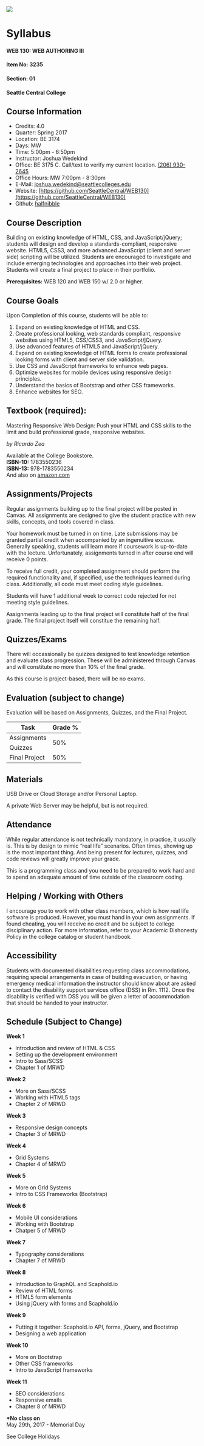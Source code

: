 ![](SeattleCentralLogo.png)
# Syllabus

#### WEB 130: WEB AUTHORING III
#### Item No: 3235
#### Section: 01
#### Seattle Central College

## Course Information

* Credits: 4.0 
* Quarter: Spring 2017
* Location: BE 3174
* Days: MW
* Time: 5:00pm - 6:50pm
* Instructor: Joshua Wedekind
* Office: BE 3175 C. Call/text to verify my current location. [(206) 930-2645](tel:+12069302645)
* Office Hours:  MW 7:00pm - 8:30pm
* E-Mail: [joshua.wedekind@seattlecolleges.edu](mailto:joshua.wedekind@seattlecolleges.edu)
* Website: [https://github.com/SeattleCentral/WEB130](https://github.com/SeattleCentral/WEB130)
* Github: [halfnibble](https://github.com/halfnibble)

## Course Description

Building on existing knowledge of HTML, CSS, and JavaScript/jQuery; students will design and develop a standards-compliant, responsive website. HTML5, CSS3, and more advanced JavaScript (client and server side) scripting will be utilized. Students are encouraged to investigate and include emerging technologies and approaches into their web project. Students will create a final project to place in their portfolio.

**Prerequisites:** WEB 120 and WEB 150 w/ 2.0 or higher.
 
## Course Goals

Upon Completion of this course, students will be able to:
			
1. Expand on existing knowledge of HTML and CSS.
2. Create professional looking, web standards compliant, responsive websites using HTML5, CSS/CSS3, and JavaScript/jQuery.
3. Use advanced features of HTML5 and JavaScript/jQuery.
3. Expand on existing knowledge of HTML forms to create professional looking forms with client and server side validation.
5. Use CSS and JavaScript frameworks to enhance web pages.
6. Optimize websites for mobile devices using responsive design principles.
7. Understand the basics of Bootstrap and other CSS frameworks.
8. Enhance websites for SEO.


## Textbook (required):

Mastering Responsive Web Design: Push your HTML and CSS skills to the limit and build professional grade, responsive websites.

<cite>by Ricardo Zea</cite>

Available at the College Bookstore.<br>
**ISBN-10:** 1783550236<br>
**ISBN-13:** 978-1783550234<br>
And also on [amazon.com](https://www.amazon.com/Mastering-Responsive-Web-Design-Ricardo/dp/1783550236/ref=sr_1_1?ie=UTF8&qid=1491179215&sr=8-1&keywords=mastering+responsive+design)

## Assignments/Projects

Regular assignments building up to the final project will be posted in Canvas. All assignments are designed to give the student practice with new skills, concepts, and tools covered in class.

Your homework must be turned in on time. Late submissions may be granted partial credit when accompanied by an ingenuitive excuse. Generally speaking, students will learn more if coursework is up-to-date with the lecture. Unfortunately, assignments turned in after course end will receive 0 points. 

To receive full credit, your completed assignment should perform the required functionality and, if specified, use the techniques learned during class. Additionally, all code must meet coding style guidelines. 

Students will have 1 additional week to correct code rejected for not meeting style guidelines. 

Assignments leading up to the final project will constitute half of the final grade. The final project itself will constitue the remaining half.

## Quizzes/Exams

There will occassionally be quizzes designed to test knowledge retention and evaluate class progression. These will be administered through Canvas and will constitute no more than 10% of the final grade.

As this course is project-based, there will be no exams.

## Evaluation (subject to change)

Evaluation will be based on Assignments, Quizzes, and the Final Project.

<table>
	<thead>
		<tr>
			<th>Task</th>
			<th>Grade %</th>
		</tr>
	</thead>
	<tbody>
		<tr>
			<td>Assignments</td>
			<td rowspan="2">50%</td>
		</tr>
		<tr>
			<td>Quizzes</td>
		</tr>
		<tr>
			<td>Final Project</td>
			<td>50%</td>
		</tr>
	</tbody>
</table>

## Materials

USB Drive or Cloud Storage and/or Personal Laptop.

A private Web Server may be helpful, but is not required.

## Attendance 

While regular attendance is not technically mandatory, in practice, it usually is. This is by design to mimic “real life” scenarios. Often times, showing up is the most important thing. And being present for lectures, quizzes, and code reviews will greatly improve your grade.  

This is a programming class and you need to be prepared to work hard and to spend an adequate amount of time outside of the classroom coding.   

## Helping / Working with Others

I encourage you to work with other class members, which is how real life software is produced. However,  you must hand in your own assignments. If found cheating,  you will receive no credit and be subject to college disciplinary action. For more information, refer to your Academic Dishonesty Policy in the college catalog or student handbook.

## Accessibility

Students with documented disabilities requesting class accommodations, requiring special arrangements in case of building evacuation, or having emergency medical information the instructor should know about are asked to contact the disability support services office (DSS) in Rm. 1112. Once the disability is verified with DSS you will be given a letter of accommodation that should be handed to your instructor.


## Schedule (Subject to Change)

**Week 1**

* Introduction and review of HTML & CSS
* Setting up the development environment
* Intro to Sass/SCSS
* Chapter 1 of MRWD

**Week 2**

* More on Sass/SCSS
* Working with HTML5 tags
* Chapter 2 of MRWD

**Week 3**

* Responsive design concepts
* Chapter 3 of MRWD

**Week 4**

* Grid Systems
* Chapter 4 of MRWD

**Week 5**

* More on Grid Systems
* Intro to CSS Frameworks (Bootstrap)

**Week 6**

* Mobile UI considerations
* Working with Bootstrap
* Chatper 5 of MRWD

**Week 7**

* Typography considerations
* Chapter 7 of MRWD

**Week 8**

* Introduction to GraphQL and Scaphold.io
* Review of HTML forms
* HTML5 form elements
* Using jQuery with forms and Scaphold.io

**Week 9**

* Putting it together: Scaphold.io API, forms, jQuery, and Bootstrap
* Designing a web application

**Week 10**

* More on Bootstrap
* Other CSS frameworks
* Intro to JavaScript frameworks

**Week 11**

* SEO considerations
* Responsive emails
* Chapter 8 of MRWD

**\*No class on**<br>
May 29th, 2017 - Memorial Day<br>

See College Holidays

